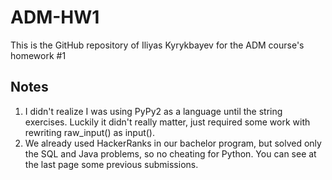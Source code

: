# ADM-HW1
This is the GitHub repository of Iliyas Kyrykbayev for the ADM course's homework #1

## Notes
1. I didn't realize I was using PyPy2 as a language until the string exercises. Luckily it didn't really matter, just required some work with rewriting raw_input() as input().
2. We already used HackerRanks in our bachelor program, but solved only the SQL and Java problems, so no cheating for Python. You can see at the last page some previous submissions.
